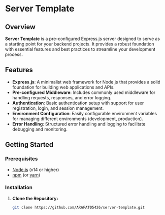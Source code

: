 # Server Template

## Overview

**Server Template** is a pre-configured Express.js server designed to serve as a starting point for your backend projects. It provides a robust foundation with essential features and best practices to streamline your development process.

## Features

- **Express.js**: A minimalist web framework for Node.js that provides a solid foundation for building web applications and APIs.
- **Pre-configured Middleware**: Includes commonly used middleware for handling requests, responses, and error logging.
- **Authentication**: Basic authentication setup with support for user registration, login, and session management.
- **Environment Configuration**: Easily configurable environment variables for managing different environments (development, production).
- **Error Handling**: Structured error handling and logging to facilitate debugging and monitoring.

## Getting Started

### Prerequisites

- [Node.js](https://nodejs.org/) (v14 or higher)
- [npm](https://www.npmjs.com/) (or [yarn](https://yarnpkg.com/))

### Installation

1. **Clone the Repository:**

   ```bash
   git clone https://github.com/ARAFAT05426/server-template.git
